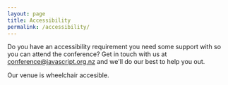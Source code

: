 ```yaml
---
layout: page
title: Accessibility
permalink: /accessibility/
---
```


Do you have an accessibility requirement you need some support with so you can attend the conference? Get in touch with us at [conference@javascript.org.nz](conference@javascript.org.nz) and we'll do our best to help you out.

Our venue is wheelchair accesible.
